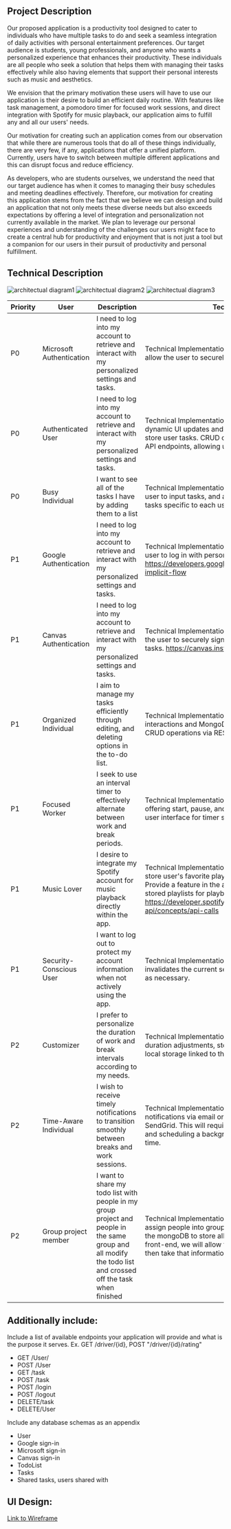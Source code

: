 ## Project Description 
Our proposed application is a productivity tool designed to cater to individuals who have multiple tasks to do and seek a seamless integration of daily activities with personal entertainment preferences. Our target audience is students, young professionals, and anyone who wants a personalized experience that enhances their productivity. These individuals are all people who seek a solution that helps them with managing their tasks effectively while also having elements that support their personal interests such as music and aesthetics.

We envision that the primary motivation these users will have to use our application is their desire to build an efficient daily routine. With features like task management, a pomodoro timer for focused work sessions, and direct integration with Spotify for music playback, our application aims to fulfill any and all our users' needs.

Our motivation for creating such an application comes from our observation that while there are numerous tools that do all of these things individually, there are very few, if any, applications that offer a unified platform. Currently, users have to switch between multiple different applications and this can disrupt focus and reduce efficiency.

As developers, who are students ourselves, we understand the need that our target audience has when it comes to managing their busy schedules and meeting deadlines effectively. Therefore, our motivation for creating this application stems from the fact that we believe we can design and build an application that not only meets these diverse needs but also exceeds expectations by offering a level of integration and personalization not currently available in the market. We plan to leverage our personal experiences and understanding of the challenges our users might face to create a central hub for productivity and enjoyment that is not just a tool but a companion for our users in their pursuit of productivity and personal fulfillment. 

## Technical Description

![architectual diagram1](./architectural_diagram/Screenshot%202024-02-08%20at%2012.51.25 PM.png)
![architectual diagram2](./architectural_diagram/Screenshot%202024-02-08%20at%2012.51.41 PM.png)
![architectual diagram3](./architectural_diagram/Screenshot%202024-02-08%20at%2012.51.53 PM.png)



| Priority | User                  | Description                                                                                                      | Technical Implementation                                                                                                                                                                                                                                                                                                                                                                                                 |
|----------|-----------------------|------------------------------------------------------------------------------------------------------------------|--------------------------------------------------------------------------------------------------------------------------------------------------------------------------------------------------------------------------------------------------------------------------------------------------------------------------------------------------------------------------------------------------------------------------|
| P0       | Microsoft Authentication | I need to log into my account to retrieve and interact with my personalized settings and tasks.                  | Technical Implementation: Use Microsoft’s authentication API to allow the user to securely sign in to their account.                                                                                                                                                                                                                                                                                                    |
| P0       | Authenticated User      | I need to log into my account to retrieve and interact with my personalized settings and tasks.                  | Technical Implementation: Use a front-end framework like React for dynamic UI updates and a back-end database like MongoDB to store user tasks. CRUD operations will be implemented via RESTful API endpoints, allowing users to see their to-do list in real-time.                                                                                                                                                    |
| P0       | Busy Individual         | I want to see all of the tasks I have by adding them to a list                                                   | Technical Implementation: Use a front-end framework to enable the user to input tasks, and a back-end database like MongoDB to store tasks specific to each user.                                                                                                                                                                                                                                                      |
| P1       | Google Authentication   | I need to log into my account to retrieve and interact with my personalized settings and tasks.                  | Technical Implementation: Use google authentication api to allow user to log in with personal information: https://developers.google.com/identity/protocols/oauth2/javascript-implicit-flow                                                                                                                                                                                                                             |
| P1       | Canvas Authentication   | I need to log into my account to retrieve and interact with my personalized settings and tasks.                  | Technical Implementation: Use Canvas authentication API to allow the user to securely sign into their account and retrieve current tasks. https://canvas.instructure.com/doc/api/                                                                                                                                                                                                                                      |
| P1       | Organized Individual    | I aim to manage my tasks efficiently through editing, and deleting options in the to-do list.                    | Technical Implementation: Utilize React for dynamic user interface interactions and MongoDB to store user tasks, supporting real-time CRUD operations via RESTful APIs.                                                                                                                                                                                                                                                |
| P1       | Focused Worker          | I seek to use an interval timer to effectively alternate between work and break periods.                         | Technical Implementation: Use JavaScript for timer mechanics, offering start, pause, and reset capabilities, with live updates on the user interface for timer states.                                                                                                                                                                                                                                                 |
| P1       | Music Lover             | I desire to integrate my Spotify account for music playback directly within the app.                             | Technical Implementation: Utilize Spotify's Web API to fetch and store user's favorite playlists in the database linked to their account. Provide a feature in the app's UI for users to view and select their stored playlists for playback. https://developer.spotify.com/documentation/web-api/concepts/api-calls                                                                                                      |
| P1       | Security-Conscious User | I want to log out to protect my account information when not actively using the app.                             | Technical Implementation: Create a logout feature that securely invalidates the current session or JWT, clearing cookies or tokens as necessary.                                                                                                                                                                                                                                                                        |
| P2       | Customizer              | I prefer to personalize the duration of work and break intervals according to my needs.                          | Technical Implementation: Offer a customizable settings page for duration adjustments, storing these preferences in the database or local storage linked to the user's account.                                                                                                                                                                                                                                         |
| P2       | Time-Aware Individual   | I wish to receive timely notifications to transition smoothly between breaks and work sessions.                  | Technical Implementation: Implement a reminder system that sends notifications via email or SMS using third-party APIs like Twilio or SendGrid. This will require storing reminder times in the database and scheduling a background job to send notifications at the right time.                                                                                                                                       |
| P2       | Group project member    | I want to share my todo list with people in my group project and people in the same group and all modify the todo list and crossed off the task when finished | Technical Implementation: Option1: Working with the canvas api to assign people into groups and then create a new collection group in the mongoDB to store all userId for specific groups. Option 2: In the front-end, we will allow the user to input all people in a group, we then take that information and store them into the mongoDB.                                                                            |




## Additionally include:
Include a list of available endpoints your application will provide and what is the purpose it serves. Ex. GET /driver/{id}, POST "/driver/{id}/rating"
- GET /User/
- POST /User
- GET /task
- POST /task
- POST /login
- POST /logout
- DELETE/task
- DELETE/User

Include any database schemas as an appendix
- User
- Google sign-in
- Microsoft sign-in
- Canvas sign-in
- TodoList
- Tasks
- Shared tasks, users shared with

## UI Design: 
[Link to Wireframe](https://www.figma.com/file/W9dwlnPnFAYbcT6JAsLNe7/Wireframing-and-prototyping?type=design&node-id=38%3A4&mode=design&t=6So2WMB5oWXSLyg5-1)
